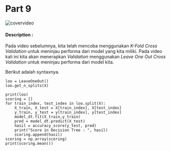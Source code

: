 # Part 9

![covervideo](http://bit.ly/makeaicovervideo)

#### **Description :**

Pada video sebelumnya, kita telah mencoba menggunakan _K-Fold Cross Validation_ untuk meninjau performa dari model yang kita miliki. Pada video kali ini kita akan menerapkan _Validation_ menggunakan _Leave One Out Cross Validation_ untuk meninjau performa dari model kita.

Berikut adalah syntaxnya.

```
loo = LeaveOneOut()
loo.get_n_splits(X)

print(loo)
scoring = []
for train_index, test_index in loo.split(X):
    X_train, X_test = X[train_index], X[test_index]
    y_train, y_test = y[train_index], y[test_index]
    model_dt.fit(X_train,y_train)
    pred = model_dt.predict(X_test)
    hasil = accuracy_score(y_test, pred)
    print("Score in Decision Tree : ", hasil)
    scoring.append(hasil)
scoring = np.array(scoring)
print(scoring.mean())

```
